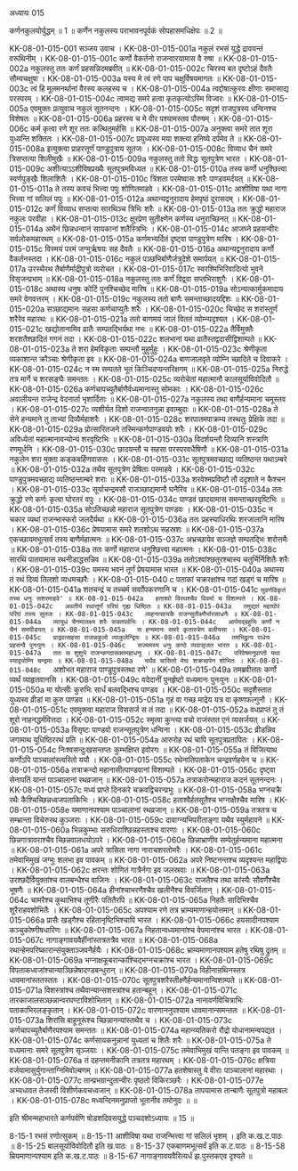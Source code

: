 अध्यायः 015

कर्णनकुलयोर्युद्धम् ॥ 1 ॥ कर्णेन नकुलस्य पराभावनपूर्वकं सोपहासमधिक्षेपः ॥ 2 ॥

KK-08-01-015-001	सञ्जय उवाच ।
KK-08-01-015-001a	नकुलं रभसं युद्धे द्रावयन्तं वरूथिनीम् ।
KK-08-01-015-001c	कर्णो वैकर्तनो राजन्वारयामास वै रुषा ॥
KK-08-01-015-002a	नकुलस्तु ततः कर्णं प्रहसन्निदमब्रवीत् ॥
KK-08-01-015-002c	चिरस्य बत दृष्टोऽहं दैवतैः सौम्यचक्षुषा ।
KK-08-01-015-003a	यस्य मे त्वं रणे पाप चक्षुर्विषयमागतः ॥
KK-08-01-015-003c	त्वं हि मूलमनर्थानां वैरस्य कलहस्य च ।
KK-08-01-015-004a	त्वद्दोषात्कुरवः क्षीणाः समासाद्य परस्परम् ।
KK-08-01-015-004c	त्वामद्य समरे हत्वा कृतकृत्योऽस्मि विज्वरः ॥
KK-08-01-015-005a	एवमुक्तः प्रत्युवाच नकुलं सूतनन्दनः ।
KK-08-01-015-005c	सदृशं राजपुत्रस्य धन्विनश्च विशेषतः ॥
KK-08-01-015-006a	प्रहरस्व च मे वीर पश्यामस्तव पौरुषम् ।
KK-08-01-015-006c	कर्म कृत्वा रणे शूर ततः कत्थितुमर्हसि ॥
KK-08-01-015-007a	अनुक्त्वा समरे तात शूरा युध्यन्ति शक्तितः ।
KK-08-01-015-007c	प्रयुध्यस्व मया शक्त्या हनिष्ये दर्पमेव ते ॥
KK-08-01-015-008a	इत्युक्त्वा प्राहरत्तूर्णं पाण्डुपुत्राय सूतजः ।
KK-08-01-015-008c	विव्याध चैनं समरे त्रिसप्तत्या शिलीमुखैः ॥
KK-08-01-015-009a	नकुलस्तु ततो विद्धः सूतपुत्रेण भारत ।
KK-08-01-015-009c	अशीत्याऽऽशीविषप्रख्यैः सूतपुत्रमविध्यत ॥
KK-08-01-015-010a	तस्य कर्णो धनुश्छित्त्वा स्वर्णपुङ्खैः शिलाशितैः ।
KK-08-01-015-010c	त्रिंशता परमेष्वासः शरैः पाण्डवमर्दयत् ॥
KK-08-01-015-011a	ते तस्य कवचं भित्त्वा पपुः शोणितमाहवे ।
KK-08-01-015-011c	आशीविषा यथा नागा भित्त्वा गां सलिलं पपुः ॥
KK-08-01-015-012a	अथान्यद्वनुरादाय हेमपृष्ठं दुरासदम् ।
KK-08-01-015-012c	कर्णं विव्याध सप्तत्या सारथिञ्च त्रिभिः शरैः ॥
KK-08-01-015-013a	ततः क्रुद्धो महाराज नकुलः परवीहा ।
KK-08-01-015-013c	क्षुरप्रेण सुतीक्ष्णेन कर्णस्य धनुराच्छिनत् ॥
KK-08-01-015-014a	अथैनं छिन्नधन्वानं सायकानां शतैस्त्रिभिः ।
KK-08-01-015-014c	आजघ्ने प्रहसन्वीरः सर्वलोकमहारथम् ॥
KK-08-01-015-015a	कर्णमभ्यर्दितं दृष्ट्वा पाण्डुपुत्रेण मारिष ।
KK-08-01-015-015c	विस्मयं परमं जग्मुर्ऋषयः सह दैवतैः ॥
KK-08-01-015-016a	अथान्यद्वनुरादाय कर्णो वैकर्तनस्तदा ।
KK-08-01-015-016c	नकुलं पञ्छभिर्बाणैर्जत्रुदेशे समार्पयत् ॥
KK-08-01-015-017a	उरस्थैरथ तैर्बाणैर्माद्रीपुत्रो व्यरोचत ।
KK-08-01-015-017c	स्वरश्मिभिरिवादित्यो भुवने विसृजन्प्रभाम् ॥
KK-08-01-015-018a	नकुलस्तु ततः कर्णं विद्व्वा सप्तभिराशुगैः ।
KK-08-01-015-018c	अथास्य धनुषः कोटिं पुनश्चिच्छेद मारिष ॥
KK-08-01-015-019a	सोऽन्यत्कार्मुकमादाय समरे वेगवत्तरम् ।
KK-08-01-015-019c	नकुलस्य ततो बाणैः समन्ताच्छादयद्दिशः ॥
KK-08-01-015-020a	सञ्छाद्यमानः सहसा कर्णचाप्युतैः शरैः ।
KK-08-01-015-020c	चिच्छेद स शरांस्तूर्णं शरैरेव महारथः ॥
KK-08-01-015-021a	ततो बाणमयं जालं विततं व्योम्न्यदृश्यत ।
KK-08-01-015-021c	खद्योतानामिव व्रातैः सम्पतद्भिर्यथा नभः ॥
KK-08-01-015-022a	तैर्विमुक्तैः शरशतैश्छादितं गगनं तदा ।
KK-08-01-015-022c	शलभानां यथा व्रातैस्तद्वदासीद्विशाम्पते ॥
KK-08-01-015-023a	ते शरा हेमविकृताः सम्पन्तौ मुहुर्मुहुः ।
KK-08-01-015-023c	श्रेणीकृता व्यकाशान्त क्रौञ्चाः श्रेणीकृता इव ॥
KK-08-01-015-024a	बाणजालवृते व्योम्नि च्छादिते च दिवाकरे ।
KK-08-01-015-024c	न स्म सम्पतते भूतं किञ्चिदप्यन्तरिक्षगम् ॥
KK-08-01-015-025a	निरुद्धे तत्र मार्गे च शरसङ्घैः समन्ततः ।
KK-08-01-015-025c	व्यरोचेतां महात्मानौ कालसूर्याविवोदितौ ॥
KK-08-01-015-026a	कर्णचापच्युतैर्बाणैर्वध्यमानास्तु सोमकाः ।
KK-08-01-015-026c	अवालीयन्त राजेन्द्र वेदनार्ता भृशार्दिताः ॥
KK-08-01-015-027a	नकुलस्य तथा बाणैर्हन्यमाना चमूस्तव ।
KK-08-01-015-027c	व्यशीर्यत दिशो राजन्वातनुन्ना इवाम्बुदाः ॥
KK-08-01-015-028a	ते सेने हन्यमाने तु ताभ्यां दिव्यैर्महाशरैः ।
KK-08-01-015-028c	शरपातमपाक्रम्य तस्थतुः प्रेक्षिके तदा ॥
KK-08-01-015-029a	प्रोत्सारितजने तस्मिन्कर्णपाण्डवयोः शरैः ।
KK-08-01-015-029c	अविध्येतां महात्मानावन्योन्यं शरवृष्टिभिः ॥
KK-08-01-015-030a	विदर्शयन्तौ दिव्यानि शस्त्राणि रणमूर्धनि ।
KK-08-01-015-030c	छादयन्तौ च सहसा परस्परवधैषिणौ ॥
KK-08-01-015-031a	नकुलेन शरा मुक्ता कङ्कबर्हिणवाससः ।
KK-08-01-015-031c	सूतपुत्रमवच्छाद्य व्यतिष्ठन्त यथाऽम्बरे ॥
KK-08-01-015-032a	तथैव सूतपुत्रेण प्रेषिताः परमाहवे ।
KK-08-01-015-032c	पाण्डुपुत्रमवच्छाद्य व्यतिष्ठन्ताम्बरे शराः ॥
KK-08-01-015-033a	शरवेश्मप्रविष्टौ तौ ददृशाते न कैश्चन ।
KK-08-01-015-033c	सूर्याचन्द्रमसौ राजञ्छाद्यमानौ घनैरिव ॥
KK-08-01-015-034a	ततः क्रुद्धो रणे कर्णः कृत्वा घोरतरं वपुः ।
KK-08-01-015-034c	पाण्डवं छादयामास समन्ताच्छरवृष्टिभिः ॥
KK-08-01-015-035a	सोऽतिच्छन्नो महाराज सूतपुत्रेण पाण्डवः ।
KK-08-01-015-035c	न चकार व्यथां राजन्भास्करो जलदैर्यथा ॥
KK-08-01-015-036a	ततः प्रहस्याधिरथिः शरजालानि मारिष ।
KK-08-01-015-036c	प्रेषयामास समरे शतशोऽथ सहस्रशः ॥
KK-08-01-015-037a	एकच्छायमभूत्सर्वं तस्य बाणैर्महात्मनः ॥
KK-08-01-015-037c	अभ्रच्छायेव सञ्जज्ञे सम्पतद्भिः शरोत्तमैः ॥
KK-08-01-015-038a	ततः कर्णो महाराज धनुश्छित्त्वा महात्मनः ।
KK-08-01-015-038c	सारथिं पातयामास रथनीडाद्धसन्निव ॥
KK-08-01-015-039a	ततोऽश्वांश्छतुरश्चास्य चतुर्भिर्निशितैः शरैः ।
KK-08-01-015-039c	यमस्य भवनं तूर्णं प्रेषयामास भारत ॥
KK-08-01-015-040a	अथास्य तं रथं दिव्यं तिलशो व्यधमच्छरैः ।
KK-08-01-015-040 c	पताकां चक्ररक्षांश्च गदां खड्गं च मारिष ॥
KK-08-01-015-041a	शतचन्द्रं च तच्चर्म सर्वाोपकरणानि च ।
KK-08-01-015-041c	`सुवर्णविकृतं तच्च धनुः सशरमाहवे' ॥
KK-08-01-015-042a	हताश्वो विरथश्चैव विवर्मा च विशाम्पते ।
KK-08-01-015-042c	अवतीर्य रथात्तूर्णं परिघं गृह्य धिष्ठितः ॥
KK-08-01-015-043a	तमुद्यतं महाघोरं परिघं तस्य सूतजः ।
KK-08-01-015-043c	व्यहनत्सायकै राजन्सुतीक्ष्णैर्भारसाधनैः ॥
KK-08-01-015-044a	व्यायुधं चैनमालक्ष्य शरैः सन्नतपर्वभिः ।
KK-08-01-015-044c	आर्पयद्बहुभिः कर्णो न चैनं समपीडयत् ॥
KK-08-01-015-045a	स हन्यमानः समरे कृतास्त्रेण बलीयसा ।
KK-08-01-015-045c	प्राद्रवत्सहसा राजन्नकुलो व्याकुलेन्द्रियः ॥
KK-08-01-015-046a	तमभिद्रुत्य राधेयः प्रहसन्वै पुनःपुनः ।
KK-08-01-015-046c	सज्यमस्य धनुः कण्ठे व्यवासृजत भारत ॥
KK-08-01-015-047a	ततः स शुशुभे राजन्कण्ठासक्तमहाधनुः ।
KK-08-01-015-047c	परिवेषमनुप्राप्तो यथा स्याद्व्योम्नि चन्द्रमाः ॥
KK-08-01-015-048a	यथैव चासितो मेघः शक्रचापेन शोभितः ।
KK-08-01-015-048c	`अशोभत महाराज पाण्डुपुत्रस्तथा रणे' ॥
KK-08-01-015-049a	तमब्रवीत्ततः कर्णो व्यर्थं व्याहृतवानसि ।
KK-08-01-015-049c	वदेदानीं पुनर्हृष्टो वध्यमानः पुनःपुनः ॥
KK-08-01-015-050a	मा योत्सीः कुरुभिः सार्धं बलवद्भिश्च पाण्डव ।
KK-08-01-015-050c	सदृशैस्तात युध्यस्व व्रीडां मा कुरु पाण्डव ॥
KK-08-01-015-051a	गृहं वा गच्छ माद्रेय यत्र वा कृष्णफल्गुनौ ।
KK-08-01-015-051c	एवमुक्त्वा महाराज विससर्ज स तं तदा ॥
KK-08-01-015-052a	वधप्राप्तं तु तं शूरो नाहनद्धर्मवित्तदा ।
KK-08-01-015-052c	स्मृत्वा कुन्त्या वचो राजंस्तत एनं व्यसर्जयत् ॥
KK-08-01-015-053a	विसृष्टः पाण्डवो राजन्सूतपुत्रेण धन्विना ।
KK-08-01-015-053c	व्रीडन्निव जगामाथ युधिष्ठिररथं प्रति ॥
KK-08-01-015-054a	आरुरोह रथं चापि सूतपुत्रप्रतापितः ।
KK-08-01-015-054c	निःश्वसन्दुःखसन्तप्तः कुम्भक्षिप्त इवोरगः ॥
KK-08-01-015-055a	तं विजित्याथ कर्णोऽपि पाञ्चालांस्त्वरितो ययौ ।
KK-08-01-015-055c	रथेनातिपताकेन चन्द्रवर्णहयेन च ॥
KK-08-01-015-056a	तत्राक्रन्दो महानासीत्पाण्डवानां विशाम्पते ।
KK-08-01-015-056c	दृष्ट्वा सेनापतिं यान्तं पाञ्चालानां रथव्रजान् ॥
KK-08-01-015-057a	तत्राकरोन्महाराज कदनं सूतनन्दनः ।
KK-08-01-015-057c	मध्यं प्राप्ते दिनकरे चक्रवद्विचरन्प्रभुः ॥
KK-08-01-015-058a	भग्नचक्रै रथैः कैश्चिच्छिन्नध्वजपताकिभिः ।
KK-08-01-015-058c	हताश्वैर्हतसूतैश्च भग्नाक्षैश्चैव मारिष ।
KK-08-01-015-058e	यमाणानपश्याम पाञ्चालानां रथव्रजान् ॥
KK-08-01-015-059a	तत्रतत्र च सम्भ्रान्ता विचेरुरथ कुञ्जराः ।
KK-08-01-015-059c	दावाग्न्यभिपरीताङ्गा यथैव स्युर्महावने ॥
KK-08-01-015-060a	भिन्नकुम्भाः सरुधिराश्छिन्नहस्ताश्च वारणाः ।
KK-08-01-015-060c	छिन्नगात्रावराश्चैव च्छिन्नवालधयोऽपरे ।
KK-08-01-015-060e	छिन्नाभ्राणीव सम्पेतुर्हन्यमाना महात्मना ॥
KK-08-01-015-061a	अपरे त्रासिता नागा नाराचशरतोमरैः ।
KK-08-01-015-061c	तमेवाभिमुखं जग्मुः शलभा इव पावकम् ॥
KK-08-01-015-062a	अपरे निष्टनन्तश्च व्यदृश्यन्त महाद्विपाः ।
KK-08-01-015-062c	क्षरन्तः शोणितं गात्रैर्नगा इव जलस्रवाः ॥
KK-08-01-015-063a	उरश्छदैर्वियुक्तांश्च वालबन्धैश्च वाजिनः ।
KK-08-01-015-063c	राजतैश्च तथा कांस्यैः सौवर्णैश्चैव भूषणैः ॥
KK-08-01-015-064a	हीनांश्चाभरणैश्चैव खलीनैश्च विवर्जितान् ।
KK-08-01-015-064c	चामरैश्च कुथाभिश्च तूणीरैः पतितैरपि ॥
KK-08-01-015-065a	निहतैः सादिभिश्चैव शूरैराहवशोभितैः ।
KK-08-01-015-065c	अपश्याम रणे तत्र भ्राम्यमाणान्हयोत्तमान् ॥
KK-08-01-015-066a	प्रासैः खड्गैश्च रहितानृष्टिभिश्चापि भारत ।
KK-08-01-015-066c	हयसादीनपश्याम कञ्चुकोष्णीषधारिणः ॥
KK-08-01-015-067a	निहतान्वध्यमानांश्च वेपमानांश्च भारत ।
KK-08-01-015-067c	नागाङ्गावयवैर्हीनांस्तत्रतत्रैव भारत ॥
KK-08-01-015-068a	रथान्हेमपरिष्कारान्संयुक्ताञ्जवनैर्हयैः ।
KK-08-01-015-068c	भ्राम्यमाणानपश्याम हतेषु रथिषु द्रुतम् ॥
KK-08-01-015-069a	भग्नाक्षकूबरान्कांश्चिद्भग्नचक्रांश्च भारत ।
KK-08-01-015-069c	विपताकध्वजांश्चान्याञ्छिन्नेषादण्डबन्धुरान् ॥
KK-08-01-015-070a	विहीनान्रथिनस्तत्र धावमानांस्ततस्ततः ।
KK-08-01-015-070c	सूतपुत्रशरैस्तीक्ष्णैर्हन्यमानान्विशाम्पते ॥
KK-08-01-015-071a	विशस्त्रांश्च तथैवान्यान्सशस्त्रांश्च हतान्बहून् ।
KK-08-01-015-071c	तारकाजालसञ्छन्नान्वरघण्टाविशोभितान् ॥
KK-08-01-015-072a	नानावर्णविचित्राभिः पताकाभिरलङ्कृतान् ।
KK-08-01-015-072c	वारणाननुपश्याम धावमानान्समन्ततः ॥
KK-08-01-015-073a	शिरांसि बाहूनूरूंश्च च्छिन्नानन्यांस्तथैव च ।
KK-08-01-015-073c	कर्णचापच्युतैर्बाणैरपश्याम समन्ततः ॥
KK-08-01-015-074a	महान्व्यतिकरो रौद्रो योधानामन्वपद्यत ।
KK-08-01-015-074c	कर्णसायकनुन्नानां युध्यतां च शितैः शरैः ॥
KK-08-01-015-075a	ते वध्यमानाः समरे सूतपुत्रेण सृञ्जयाः ।
KK-08-01-015-075c	तमेवाभिमुखं यान्ति पतङ्गा इव पावकम् ॥
KK-08-01-015-076a	तं दहन्तमनीकानि तत्रतत्र महारथम् ।
KK-08-01-015-076c	क्षत्रिया वर्जयामासुर्युगान्ताग्निमिवोल्बणम् ॥
KK-08-01-015-077a	हतशेषास्तु ये वीराः पाञ्चालानां महारथाः ।
KK-08-01-015-077c	तान्प्रभग्रान्दुतान्वीरः पृष्ठतो विकिरञ्छरैः ।
KK-08-01-015-077e	अभ्यधावत तेजस्वी विशीर्णकवचध्वजान् ॥
KK-08-01-015-078a	तापयामास तान्बाणैः सूतपुत्रो महाबलः ।
KK-08-01-015-078c	मध्यन्दिनमनुप्राप्तो भूतानीव तमोनुदः ॥ ॥

इति श्रीमन्महाभारते कर्णपर्वणि षोडशदिवसयुद्धे पञ्चदशोऽध्यायः ॥ 15 ॥

8-15-1 रभसं रणोत्सुकम् ॥ 8-15-11 आशीविषा यथा राजन्भित्त्वा गां सलिलं भृशम् । इति क.ख.ट.पाठः ॥ 8-15-25 बालसूर्याविवोदितौ इति ख.पाठः ॥ 8-15-37 एकबाणमभूत्सर्वं इति क.ट.पाठः ॥ 8-15-58 म्रियमाणान्पश्याम इति क.ख.ट.पाठः ॥ 8-15-67 नागाङ्गावयवैरित्यर्धं झ.पुस्तकएव दृश्यते ॥
